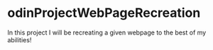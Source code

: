 # odinProjectWebPageRecreation
In this project I will be recreating a given webpage to the best of my abilities!
